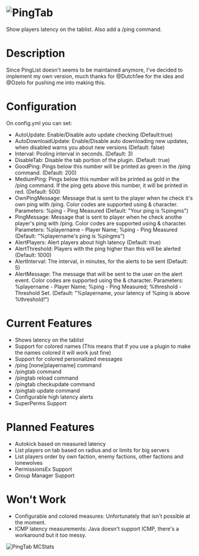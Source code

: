 ![PingTab](http://dev.bukkit.org/media/images/67/252/PINGTAB_logo.png)
=======

Show players latency on the tablist. Also add a /ping command.

Description
=======
Since PingList doesn't seems to be maintained anymore, I've decided to implement my own version, much thanks for @Dutch1ee for the idea and @Ozelo for pushing me into making this.

Configuration
=======
On config.yml you can set:
* AutoUpdate: Enable/Disable auto update checking (Default:true)
* AutoDownloadUpdate: Enable/Disable auto downloading new updates, when disabled warns you about new versions (Default: false)
* Interval: Pooling interval in seconds. (Default: 3)
* DisableTab: Disable the tab portion of the plugin. (Default: true)
* GoodPing: Pings below this number will be printed as green in the /ping command. (Default: 200)
* MediumPing: Pings below this number will be printed as gold in the /ping command. If the ping gets above this number, it will be printed in red. (Default: 500)
* OwnPingMessage: Message that is sent to the player when he check it's own ping with /ping. Color codes are supported using & character. Parameters: %ping - Ping Measured (Default: "Your ping is %pingms")
* PingMessage: Message that is sent to player when he check anothe player's  ping with /ping. Color codes are supported using & character. Parameters: %playername - Player Name; %ping - Ping Measured (Default: "%playername's ping is %pingms")
* AlertPlayers: Alert players about high latency (Default: true)
* AlertThreshold: Players with the ping higher than this will be alerted (Default: 1000)
* AlertInterval: The interval, in minutes, for the alerts to be sent (Default: 5)
* AlertMessage: The message that will be sent to the user on the alert event. Color codes are supported using the & character. Parameters: %playername - Player Name; %ping - Ping Measured; %threshold - Threshold Set. (Default: "%playername, your latency of %ping is above %threshold!")


Current Features
=======
* Shows latency on the tablist
* Support for colored names (This means that if you use a plugin to make the names colored it will work just fine)
* Support for colored personalized messages
* /ping [none|playername] command
* /pingtab command
* /pingtab reload command
* /pingtab checkupdate command
* /pingtab update command
* Configurable high latency alerts
* SuperPerms Support

Planned Features
=======
* Autokick based on measured latency
* List players on tab based on radius and or limits for big servers
* List players order by own faction, enemy factions, other factions and lonewolves
* PermissionsEx Support
* Group Manager Support

Won't Work
=======
* Configurable and colored measures: Unfortunately that isn't possible at the moment.
* ICMP latency measurements: Java doesn't support ICMP, there's a workaround but it too messy.

![PingTab MCStats](http://api.mcstats.org/signature/PingTab.png)
